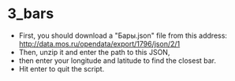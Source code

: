 # 3_bars

- First, you should download a "Бары.json" file from this address: http://data.mos.ru/opendata/export/1796/json/2/1
- Then, unzip it and enter the path to this JSON,
- then enter your longitude and latitude to find the closest bar.
- Hit enter to quit the script.
